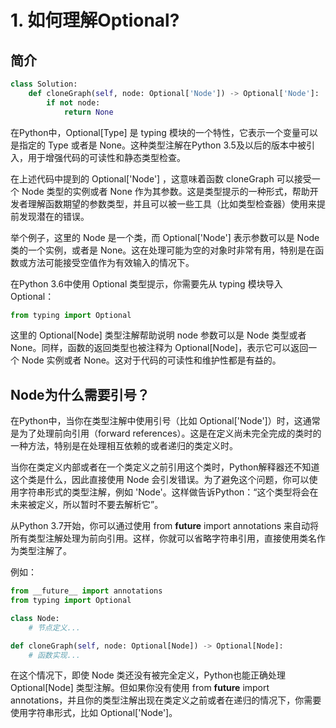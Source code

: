 # 1. 如何理解Optional?

## 简介

```python
class Solution:
    def cloneGraph(self, node: Optional['Node']) -> Optional['Node']:
        if not node:
            return None
```

在Python中，Optional[Type] 是 typing 模块的一个特性，它表示一个变量可以是指定的 Type 或者是 None。这种类型注解在Python 3.5及以后的版本中被引入，用于增强代码的可读性和静态类型检查。

在上述代码中提到的 Optional['Node'] ，这意味着函数 cloneGraph 可以接受一个 Node 类型的实例或者 None 作为其参数。这是类型提示的一种形式，帮助开发者理解函数期望的参数类型，并且可以被一些工具（比如类型检查器）使用来提前发现潜在的错误。

举个例子，这里的 Node 是一个类，而 Optional['Node'] 表示参数可以是 Node 类的一个实例，或者是 None。这在处理可能为空的对象时非常有用，特别是在函数或方法可能接受空值作为有效输入的情况下。

在Python 3.6中使用 Optional 类型提示，你需要先从 typing 模块导入 Optional：

```python
from typing import Optional
```

这里的 Optional[Node] 类型注解帮助说明 node 参数可以是 Node 类型或者 None。同样，函数的返回类型也被注释为 Optional[Node]，表示它可以返回一个 Node 实例或者 None。这对于代码的可读性和维护性都是有益的。

## Node为什么需要引号？

在Python中，当你在类型注解中使用引号（比如 Optional['Node']）时，这通常是为了处理前向引用（forward references）。这是在定义尚未完全完成的类时的一种方法，特别是在处理相互依赖的或者递归的类定义时。

当你在类定义内部或者在一个类定义之前引用这个类时，Python解释器还不知道这个类是什么，因此直接使用 Node 会引发错误。为了避免这个问题，你可以使用字符串形式的类型注解，例如 'Node'。这样做告诉Python：“这个类型将会在未来被定义，所以暂时不要去解析它”。

从Python 3.7开始，你可以通过使用 from __future__ import annotations 来自动将所有类型注解处理为前向引用。这样，你就可以省略字符串引用，直接使用类名作为类型注解了。

例如：

```python
from __future__ import annotations
from typing import Optional

class Node:
    # 节点定义...

def cloneGraph(self, node: Optional[Node]) -> Optional[Node]:
    # 函数实现...
```

在这个情况下，即使 Node 类还没有被完全定义，Python也能正确处理 Optional[Node] 类型注解。但如果你没有使用 from __future__ import annotations，并且你的类型注解出现在类定义之前或者在递归的情况下，你需要使用字符串形式，比如 Optional['Node']。
